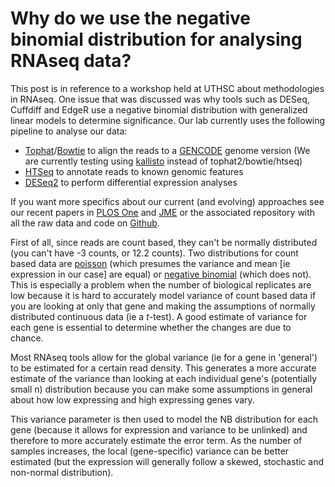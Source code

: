 # Why do we use the negative binomial distribution for analysing RNAseq data?

This post is in reference to a workshop held at UTHSC about methodologies in RNAseq.  One issue that was discussed was why tools such as DESeq, Cuffdiff and EdgeR use a negative binomial distribution with generalized linear models to determine significance.  Our lab currently uses the following pipeline to analyse our data:

* [Tophat](https://ccb.jhu.edu/software/tophat/index.shtml)/[Bowtie](http://bowtie.cbcb.umd.edu/) to align the reads to a [GENCODE](http://www.gencodegenes.org/) genome version (We are currently testing using [kallisto](https://github.com/pachterlab/kallisto) instead of tophat2/bowtie/htseq)
* [HTSeq](http://www-huber.embl.de/users/anders/HTSeq/doc/overview.html) to annotate reads to known genomic features
* [DESeq2](http://bioconductor.org/packages/release/bioc/html/DESeq2.html) to perform differential expression analyses 

If you want more specifics about our current (and evolving) approaches see our recent papers in [PLOS One](http://dx.doi.org/10.1371/journal.pone.0129359) and [JME](http://dx.doi.org/10.1530/JME-15-0119) or the associated repository with all the raw data and code on [Github](http://bridgeslab.github.io/CushingAcromegalyStudy/).

First of all, since reads are count based, they can't be normally distributed (you can't have -3 counts, or 12.2 counts). Two distributions for count based data are [poisson](https://en.wikipedia.org/wiki/Poisson_distribution) (which presumes the variance and mean [ie expression in our case] are equal) or [negative binomial](https://en.wikipedia.org/wiki/Negative_binomial_distribution) (which does not).  This is especially a problem when the number of biological replicates are low because it is hard to accurately model variance of count based data if you are looking at only that gene and making the assumptions of normally distributed continuous data (ie a *t*-test).  A good estimate of variance for each gene is essential to determine whether the changes are due to chance.

Most RNAseq tools allow for the global variance (ie for a gene in 'general') to be estimated for a certain read density.  This generates a more accurate estimate of the variance than looking at each individual gene's (potentially small n) distribution because you can make some assumptions in general about how low expressing and high expressing genes vary.  

This variance parameter is then used to model the NB distribution for each gene (because it allows for expression and variance to be unlinked) and therefore to more accurately estimate the error term.  As the number of samples increases, the local (gene-specific) variance can be better estimated (but the expression will generally follow a skewed, stochastic and non-normal distribution).
